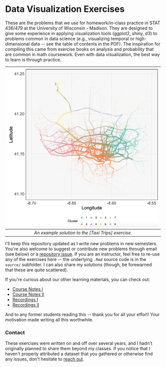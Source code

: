 # Data Visualization Exercises

These are the problems that we use for homework/in-class practice in STAT
436/479 at the University of Wisconsin - Madison. They are designed to give some
experience in applying visualization tools (ggplot2, shiny, d3) to problems
common in data science (e.g., visualizing temporal or high-dimensional data --
see the table of contents in the PDF). The inspiration for compiling this came
from exercise books on analysis and probability that are common in math
coursework. Even with data visualization, the best way to learn is through
practice.

 <img src="source/figure/porto_traffic.png" width=500 alt='A scatterplot of taxi trajectories in Porto, Portugal, illustrating the visualization of spatial vector data.'/> |
|:--:| 
| *An example solution to the [Taxi Trips] exercise.* |

I'll keep this repository updated as I write new problems in new semesters.
You're also welcome to suggest or contribute new problems through email (see
below) or a [repository
issue](https://github.com/krisrs1128/data_visualization_exercises/issues). If
you are an instructor, feel free to re-use any of the exercises here -- the
underlying `.Rmd` source code is in the `source/` subfolder. I can also share my
solutions (though, be forewarned that these are quite scattered).

If you're curious about our other learning materials, you can check out:

* [Course Notes I](https://krisrs1128.github.io/stat479/)
* [Course Notes II](https://krisrs1128.github.io/stat992_f23/website/docs/)
* [Recordings I](https://mediaspace.wisc.edu/channel/STAT+479%3A+Statistical+Data+Visualization/197911113)
* [Recordings II](https://www.youtube.com/playlist?list=PLhax_7Mawcfk1GEl_vOg7cE_vtRTsqMWw)

And to any former students reading this -- thank you for all your effort! Your
motivation made writing all this worthwhile.

### Contact

These exercises were written on and off over several years, and I hadn't
originally planned to share them beyond my classes. If you notice that I haven't
properly attributed a dataset that you gathered or otherwise find any issues,
don't hesitate to [reach
out](https://measurement-and-microbes.org/_includes/contact).